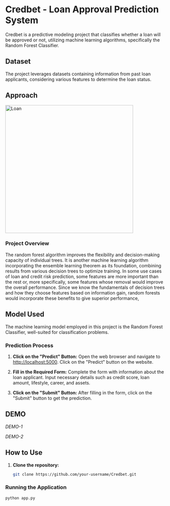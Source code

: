 # Credbet - Loan Approval Prediction System

Credbet is a predictive modeling project that classifies whether a loan will be approved or not, utilizing machine learning algorithms, specifically the Random Forest Classifier.

## Dataset

The project leverages datasets containing information from past loan applicants, considering various features to determine the loan status.

## Approach

<img src="https://github.com/m-rishab/Credbet/assets/113618652/3179477a-c5e1-49c0-aabb-d057cc1e7afc" alt="Loan" width="400">

### Project Overview

The random forest algorithm improves the flexibility and decision-making capacity of individual trees. It is another machine learning algorithm incorporating the ensemble learning theorem as its foundation, combining results from various decision trees to optimize training. In some use cases of loan and credit risk prediction, some features are more important than the rest or, more specifically, some features whose removal would improve the overall performance. Since we know the fundamentals of decision trees and how they choose features based on information gain, random forests would incorporate these benefits to give superior performance,


## Model Used

The machine learning model employed in this project is the Random Forest Classifier, well-suited for classification problems.

### Prediction Process

1. **Click on the "Predict" Button:**
   Open the web browser and navigate to [http://localhost:5000](http://localhost:5000). Click on the "Predict" button on the website.

2. **Fill in the Required Form:**
   Complete the form with information about the loan applicant. Input necessary details such as credit score, loan amount, lifestyle, career, and assets.

3. **Click on the "Submit" Button:**
   After filling in the form, click on the "Submit" button to get the prediction.

## DEMO

*DEMO-1*

*DEMO-2*

## How to Use

1. **Clone the repository:**

   ```bash
   git clone https://github.com/your-username/Credbet.git

### Running the Application

```bash
python app.py
